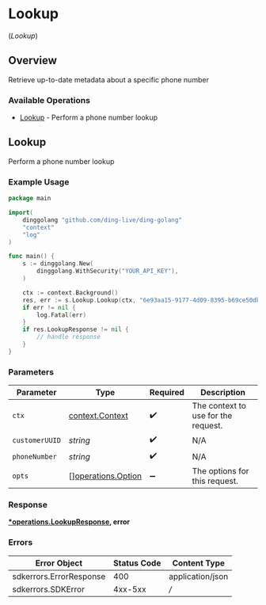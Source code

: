 # Lookup
(*Lookup*)

## Overview

Retrieve up-to-date metadata about a specific phone number

### Available Operations

* [Lookup](#lookup) - Perform a phone number lookup

## Lookup

Perform a phone number lookup

### Example Usage

```go
package main

import(
	dinggolang "github.com/ding-live/ding-golang"
	"context"
	"log"
)

func main() {
    s := dinggolang.New(
        dinggolang.WithSecurity("YOUR_API_KEY"),
    )

    ctx := context.Background()
    res, err := s.Lookup.Lookup(ctx, "6e93aa15-9177-4d09-8395-b69ce50db1c8", "<value>")
    if err != nil {
        log.Fatal(err)
    }
    if res.LookupResponse != nil {
        // handle response
    }
}
```

### Parameters

| Parameter                                                | Type                                                     | Required                                                 | Description                                              |
| -------------------------------------------------------- | -------------------------------------------------------- | -------------------------------------------------------- | -------------------------------------------------------- |
| `ctx`                                                    | [context.Context](https://pkg.go.dev/context#Context)    | :heavy_check_mark:                                       | The context to use for the request.                      |
| `customerUUID`                                           | *string*                                                 | :heavy_check_mark:                                       | N/A                                                      |
| `phoneNumber`                                            | *string*                                                 | :heavy_check_mark:                                       | N/A                                                      |
| `opts`                                                   | [][operations.Option](../../models/operations/option.md) | :heavy_minus_sign:                                       | The options for this request.                            |

### Response

**[*operations.LookupResponse](../../models/operations/lookupresponse.md), error**

### Errors

| Error Object            | Status Code             | Content Type            |
| ----------------------- | ----------------------- | ----------------------- |
| sdkerrors.ErrorResponse | 400                     | application/json        |
| sdkerrors.SDKError      | 4xx-5xx                 | */*                     |
